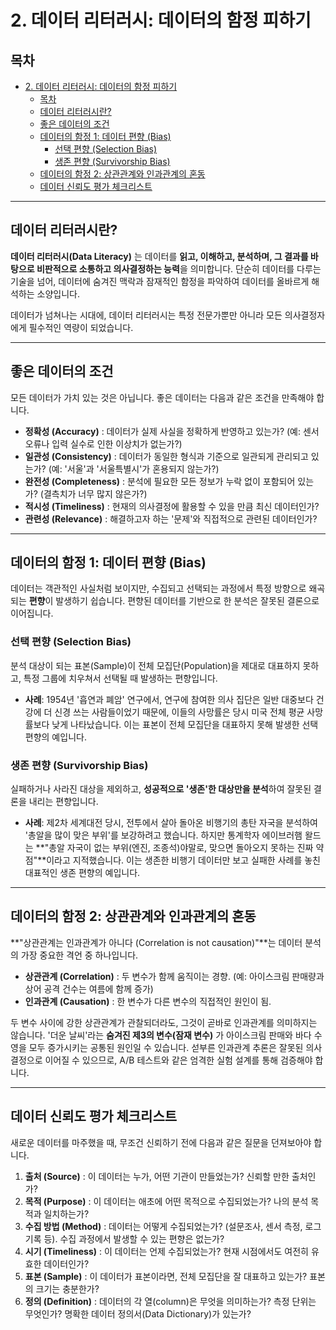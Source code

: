 # 2. 데이터 리터러시: 데이터의 함정 피하기

## 목차
- [2. 데이터 리터러시: 데이터의 함정 피하기](#2-데이터-리터러시-데이터의-함정-피하기)
  - [목차](#목차)
  - [데이터 리터러시란?](#데이터-리터러시란)
  - [좋은 데이터의 조건](#좋은-데이터의-조건)
  - [데이터의 함정 1: 데이터 편향 (Bias)](#데이터의-함정-1-데이터-편향-bias)
    - [선택 편향 (Selection Bias)](#선택-편향-selection-bias)
    - [생존 편향 (Survivorship Bias)](#생존-편향-survivorship-bias)
  - [데이터의 함정 2: 상관관계와 인과관계의 혼동](#데이터의-함정-2-상관관계와-인과관계의-혼동)
  - [데이터 신뢰도 평가 체크리스트](#데이터-신뢰도-평가-체크리스트)

---

## 데이터 리터러시란?

**데이터 리터러시(Data Literacy)** 는 데이터를 **읽고, 이해하고, 분석하며, 그 결과를 바탕으로 비판적으로 소통하고 의사결정하는 능력**을 의미합니다. 단순히 데이터를 다루는 기술을 넘어, 데이터에 숨겨진 맥락과 잠재적인 함정을 파악하여 데이터를 올바르게 해석하는 소양입니다.

데이터가 넘쳐나는 시대에, 데이터 리터러시는 특정 전문가뿐만 아니라 모든 의사결정자에게 필수적인 역량이 되었습니다.

---

## 좋은 데이터의 조건

모든 데이터가 가치 있는 것은 아닙니다. 좋은 데이터는 다음과 같은 조건을 만족해야 합니다.

- **정확성 (Accuracy)** : 데이터가 실제 사실을 정확하게 반영하고 있는가? (예: 센서 오류나 입력 실수로 인한 이상치가 없는가?)
- **일관성 (Consistency)** : 데이터가 동일한 형식과 기준으로 일관되게 관리되고 있는가? (예: '서울'과 '서울특별시'가 혼용되지 않는가?)
- **완전성 (Completeness)** : 분석에 필요한 모든 정보가 누락 없이 포함되어 있는가? (결측치가 너무 많지 않은가?)
- **적시성 (Timeliness)** : 현재의 의사결정에 활용할 수 있을 만큼 최신 데이터인가?
- **관련성 (Relevance)** : 해결하고자 하는 '문제'와 직접적으로 관련된 데이터인가?

---

## 데이터의 함정 1: 데이터 편향 (Bias)

데이터는 객관적인 사실처럼 보이지만, 수집되고 선택되는 과정에서 특정 방향으로 왜곡되는 **편향**이 발생하기 쉽습니다. 편향된 데이터를 기반으로 한 분석은 잘못된 결론으로 이어집니다.

### 선택 편향 (Selection Bias)

분석 대상이 되는 표본(Sample)이 전체 모집단(Population)을 제대로 대표하지 못하고, 특정 그룹에 치우쳐서 선택될 때 발생하는 편향입니다.

- **사례**: 1954년 '흡연과 폐암' 연구에서, 연구에 참여한 의사 집단은 일반 대중보다 건강에 더 신경 쓰는 사람들이었기 때문에, 이들의 사망률은 당시 미국 전체 평균 사망률보다 낮게 나타났습니다. 이는 표본이 전체 모집단을 대표하지 못해 발생한 선택 편향의 예입니다.

### 생존 편향 (Survivorship Bias)

실패하거나 사라진 대상을 제외하고, **성공적으로 '생존'한 대상만을 분석**하여 잘못된 결론을 내리는 편향입니다.

- **사례**: 제2차 세계대전 당시, 전투에서 살아 돌아온 비행기의 총탄 자국을 분석하여 '총알을 많이 맞은 부위'를 보강하려고 했습니다. 하지만 통계학자 에이브러햄 왈드는 **"총알 자국이 없는 부위(엔진, 조종석)야말로, 맞으면 돌아오지 못하는 진짜 약점"**이라고 지적했습니다. 이는 생존한 비행기 데이터만 보고 실패한 사례를 놓친 대표적인 생존 편향의 예입니다.

---

## 데이터의 함정 2: 상관관계와 인과관계의 혼동

**"상관관계는 인과관계가 아니다 (Correlation is not causation)"**는 데이터 분석의 가장 중요한 격언 중 하나입니다.

- **상관관계 (Correlation)** : 두 변수가 함께 움직이는 경향. (예: 아이스크림 판매량과 상어 공격 건수는 여름에 함께 증가)
- **인과관계 (Causation)** : 한 변수가 다른 변수의 직접적인 원인이 됨.

두 변수 사이에 강한 상관관계가 관찰되더라도, 그것이 곧바로 인과관계를 의미하지는 않습니다. '더운 날씨'라는 **숨겨진 제3의 변수(잠재 변수)** 가 아이스크림 판매와 바다 수영을 모두 증가시키는 공통된 원인일 수 있습니다. 섣부른 인과관계 추론은 잘못된 의사결정으로 이어질 수 있으므로, A/B 테스트와 같은 엄격한 실험 설계를 통해 검증해야 합니다.

---

## 데이터 신뢰도 평가 체크리스트

새로운 데이터를 마주했을 때, 무조건 신뢰하기 전에 다음과 같은 질문을 던져보아야 합니다.

1.  **출처 (Source)** : 이 데이터는 누가, 어떤 기관이 만들었는가? 신뢰할 만한 출처인가?
2.  **목적 (Purpose)** : 이 데이터는 애초에 어떤 목적으로 수집되었는가? 나의 분석 목적과 일치하는가?
3.  **수집 방법 (Method)** : 데이터는 어떻게 수집되었는가? (설문조사, 센서 측정, 로그 기록 등). 수집 과정에서 발생할 수 있는 편향은 없는가?
4.  **시기 (Timeliness)** : 이 데이터는 언제 수집되었는가? 현재 시점에서도 여전히 유효한 데이터인가?
5.  **표본 (Sample)** : 이 데이터가 표본이라면, 전체 모집단을 잘 대표하고 있는가? 표본의 크기는 충분한가?
6.  **정의 (Definition)** : 데이터의 각 열(column)은 무엇을 의미하는가? 측정 단위는 무엇인가? 명확한 데이터 정의서(Data Dictionary)가 있는가?